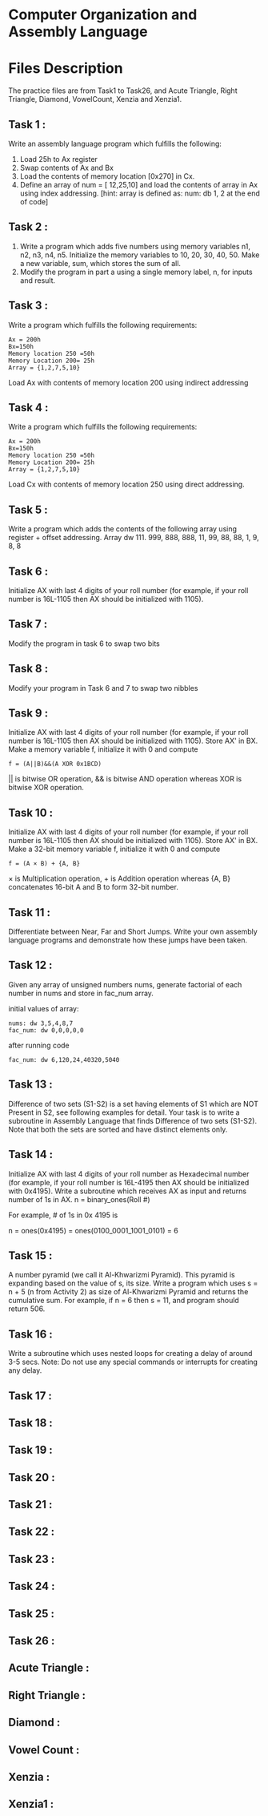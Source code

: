 # **Computer Organization and Assembly Language**

# Files Description
The practice files are from Task1 to Task26, and Acute Triangle, Right Triangle, Diamond, VowelCount, Xenzia and Xenzia1.

## Task 1 :
Write an assembly language program which fulfills the following:
1. Load 25h to Ax register
2. Swap contents of Ax and Bx
3. Load the contents of memory location [0x270] in Cx.
4. Define an array of num = [ 12,25,10] and load the contents of array in Ax using index addressing. [hint: array is defined as: num: db 1, 2 at the end of code]

## Task 2 :
1. Write a program which adds five numbers using memory variables n1, n2, n3, n4, n5. Initialize the memory variables to 10, 20, 30, 40, 50. Make a new variable, sum, which stores the sum of all.
2. Modify the program in part a using a single memory label, n, for inputs and result.

## Task 3 :
Write a program which fulfills the following requirements:
```
Ax = 200h
Bx=150h
Memory location 250 =50h
Memory Location 200= 25h
Array = {1,2,7,5,10}
```
Load Ax with contents of memory location 200 using indirect addressing

## Task 4 :
Write a program which fulfills the following requirements:
```
Ax = 200h
Bx=150h
Memory location 250 =50h
Memory Location 200= 25h
Array = {1,2,7,5,10}
```
Load Cx with contents of memory location 250 using direct addressing.

## Task 5 :
Write a program which adds the contents of the following array using register + offset addressing. Array dw 111. 999, 888, 888, 11, 99, 88, 88, 1, 9, 8, 8

## Task 6 :
Initialize AX with last 4 digits of your roll number (for example, if your roll number is 16L-1105 then AX should be initialized with 1105).

## Task 7 :
Modify the program in task 6 to swap two bits

## Task 8 :
Modify your program in Task 6 and 7 to swap two nibbles

## Task 9 :
Initialize AX with last 4 digits of your roll number (for example, if your roll number is 16L-1105 then AX should be initialized with 1105). Store AX' in BX. Make a memory variable f, initialize it with 0 and compute
```
f = (A||B)&&(A XOR 0x1BCD)
```
|| is bitwise OR operation, && is bitwise AND operation whereas XOR is bitwise XOR operation.

## Task 10 :
Initialize AX with last 4 digits of your roll number (for example, if your roll number is 16L-1105 then AX should be initialized with 1105). Store AX' in BX. Make a 32-bit memory variable f, initialize it with 0 and compute
```
f = (A × B) + {A, B}
```
× is Multiplication operation, + is Addition operation whereas {A, B} concatenates 16-bit A and B to form 32-bit number.

## Task 11 :
Differentiate between Near, Far and Short Jumps. Write your own assembly language programs and demonstrate how these jumps have been taken.

## Task 12 :
Given any array of unsigned numbers nums, generate factorial of each number in nums and store in fac_num array.

initial values of array:
```
nums: dw 3,5,4,8,7
fac_num: dw 0,0,0,0,0
```
after running code
```
fac_num: dw 6,120,24,40320,5040
```

## Task 13 :
Difference of two sets (S1-S2) is a set having elements of S1 which are NOT Present in S2, see following examples for detail. Your task is to write a subroutine in Assembly Language that finds Difference of two sets (S1-S2). Note that both the sets are sorted and have distinct elements only.

## Task 14 :
Initialize AX with last 4 digits of your roll number as Hexadecimal number (for example, if your roll number is 16L-4195 then AX should be initialized with 0x4195). Write a subroutine which receives AX as input and returns number of 1s in AX.
n = binary_ones(Roll #)

For example, # of 1s in 0x 4195 is

n = ones(0x4195) = ones(0100_0001_1001_0101) = 6

## Task 15 :
A number pyramid (we call it Al-Khwarizmi Pyramid). This pyramid is expanding based on the value of s, its size. Write a program which uses s = n + 5 (n from Activity 2) as size of Al-Khwarizmi Pyramid and returns the cumulative sum. For example, if n = 6 then s = 11, and program should return 506.

## Task 16 :
Write a subroutine which uses nested loops for creating a delay of around 3-5 secs.
Note: Do not use any special commands or interrupts for creating any delay.

## Task 17 :

## Task 18 :

## Task 19 :

## Task 20 :

## Task 21 :

## Task 22 :

## Task 23 :

## Task 24 :

## Task 25 :

## Task 26 :

## Acute Triangle :

## Right Triangle :

## Diamond :

## Vowel Count :

## Xenzia :

## Xenzia1 :

